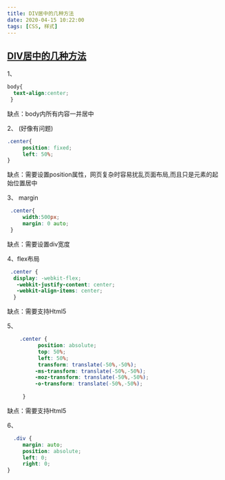```yaml
---
title: DIV居中的几种方法
date: 2020-04-15 10:22:00
tags: [CSS, 样式]
---
```


## [DIV居中的几种方法](https://www.cnblogs.com/ones/p/4362531.html)

1、

```css
body{  
  text-align:center;  
 } 
```

缺点：body内所有内容一并居中

2、  (好像有问题)

```css
.center{
     position: fixed;
     left: 50%;
}
```

缺点：需要设置position属性，网页复杂时容易扰乱页面布局,而且只是元素的起始位置居中

3、 margin

```css
 .center{
     width:500px;
     margin: 0 auto;
 }
```

缺点：需要设置div宽度

4、flex布局

```css
 .center {  
  display: -webkit-flex;  
   -webkit-justify-content: center;  
   -webkit-align-items: center;  
  } 
```

缺点：需要支持Html5

5、

```css
    .center {
          position: absolute;  
          top: 50%;
          left: 50%;
          transform: translate(-50%,-50%); 
         -ms-transform: translate(-50%,-50%);
         -moz-transform: translate(-50%,-50%);
         -o-transform: translate(-50%,-50%);
       
     }
```

缺点：需要支持Html5

6、

```css
  .div {
     margin: auto;
     position: absolute;
     left: 0;
     right: 0;
} 
```

